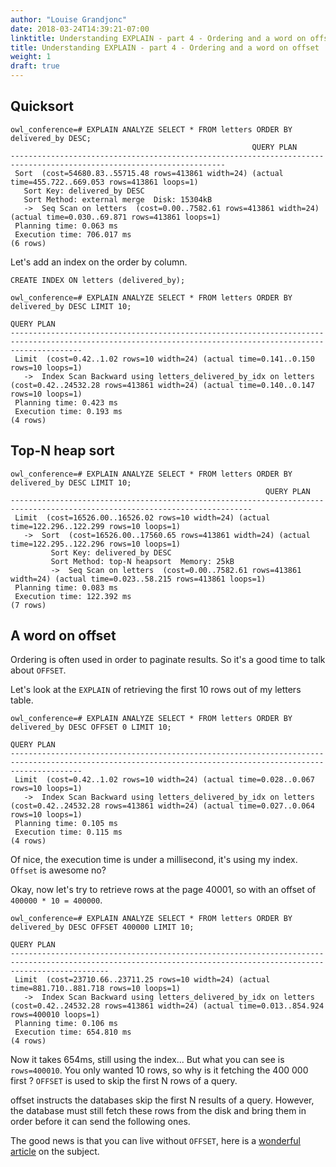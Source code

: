 ```yaml
---
author: "Louise Grandjonc"
date: 2018-03-24T14:39:21-07:00
linktitle: Understanding EXPLAIN - part 4 - Ordering and a word on offset
title: Understanding EXPLAIN - part 4 - Ordering and a word on offset
weight: 1
draft: true
---
```



## Quicksort

```code
owl_conference=# EXPLAIN ANALYZE SELECT * FROM letters ORDER BY delivered_by DESC;
                                                      QUERY PLAN
----------------------------------------------------------------------------------------------------------------------
 Sort  (cost=54680.83..55715.48 rows=413861 width=24) (actual time=455.722..669.053 rows=413861 loops=1)
   Sort Key: delivered_by DESC
   Sort Method: external merge  Disk: 15304kB
   ->  Seq Scan on letters  (cost=0.00..7582.61 rows=413861 width=24) (actual time=0.030..69.871 rows=413861 loops=1)
 Planning time: 0.063 ms
 Execution time: 706.017 ms
(6 rows)
```

Let's add an index on the order by column.

`CREATE INDEX ON letters (delivered_by);`

```code
owl_conference=# EXPLAIN ANALYZE SELECT * FROM letters ORDER BY delivered_by DESC LIMIT 10;
                                                                         QUERY PLAN
------------------------------------------------------------------------------------------------------------------------------------------------------------
 Limit  (cost=0.42..1.02 rows=10 width=24) (actual time=0.141..0.150 rows=10 loops=1)
   ->  Index Scan Backward using letters_delivered_by_idx on letters  (cost=0.42..24532.28 rows=413861 width=24) (actual time=0.140..0.147 rows=10 loops=1)
 Planning time: 0.423 ms
 Execution time: 0.193 ms
(4 rows)
```

## Top-N heap sort

```code
owl_conference=# EXPLAIN ANALYZE SELECT * FROM letters ORDER BY delivered_by DESC LIMIT 10;
                                                         QUERY PLAN
----------------------------------------------------------------------------------------------------------------------------
 Limit  (cost=16526.00..16526.02 rows=10 width=24) (actual time=122.296..122.299 rows=10 loops=1)
   ->  Sort  (cost=16526.00..17560.65 rows=413861 width=24) (actual time=122.295..122.296 rows=10 loops=1)
         Sort Key: delivered_by DESC
         Sort Method: top-N heapsort  Memory: 25kB
         ->  Seq Scan on letters  (cost=0.00..7582.61 rows=413861 width=24) (actual time=0.023..58.215 rows=413861 loops=1)
 Planning time: 0.083 ms
 Execution time: 122.392 ms
(7 rows)
```


## A word on offset


Ordering is often used in order to paginate results. So it's a good time to talk about `OFFSET`.

Let's look at the `EXPLAIN` of retrieving the first 10 rows out of my letters table.

```code
owl_conference=# EXPLAIN ANALYZE SELECT * FROM letters ORDER BY delivered_by DESC OFFSET 0 LIMIT 10;
                                                                         QUERY PLAN
------------------------------------------------------------------------------------------------------------------------------------------------------------
 Limit  (cost=0.42..1.02 rows=10 width=24) (actual time=0.028..0.067 rows=10 loops=1)
   ->  Index Scan Backward using letters_delivered_by_idx on letters  (cost=0.42..24532.28 rows=413861 width=24) (actual time=0.027..0.064 rows=10 loops=1)
 Planning time: 0.105 ms
 Execution time: 0.115 ms
(4 rows)
```

Of nice, the execution time is under a millisecond, it's using my index. `Offset` is awesome no?

Okay, now let's try to retrieve rows at the page 40001, so with an offset of `400000 * 10 = 400000`.

```code
owl_conference=# EXPLAIN ANALYZE SELECT * FROM letters ORDER BY delivered_by DESC OFFSET 400000 LIMIT 10;
                                                                            QUERY PLAN
------------------------------------------------------------------------------------------------------------------------------------------------------------------
 Limit  (cost=23710.66..23711.25 rows=10 width=24) (actual time=881.710..881.718 rows=10 loops=1)
   ->  Index Scan Backward using letters_delivered_by_idx on letters  (cost=0.42..24532.28 rows=413861 width=24) (actual time=0.013..854.924 rows=400010 loops=1)
 Planning time: 0.106 ms
 Execution time: 654.810 ms
(4 rows)
```

Now it takes 654ms, still using the index... But what you can see is `rows=400010`. You only wanted 10 rows, so why is it fetching the 400 000 first ?
`OFFSET` is used to skip the first N rows of a query. 

offset instructs the databases skip the first N results of a query. However, the database must still fetch these rows from the disk and bring them in order before it can send the following ones.

The good news is that you can live without `OFFSET`, here is a [wonderful article](https://use-the-index-luke.com/no-offset) on the subject.
